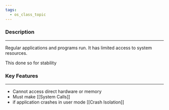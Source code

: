 ```yaml
---
tags:
  - os_class_topic
---
```

### Description
---
Regular applications and programs run. It has limited access to system resources. 

This done so for stability
### Key Features
---
- Cannot access direct hardware or memory
- Must make [[System Calls]]
- if application crashes in user mode [[Crash Isolation]]